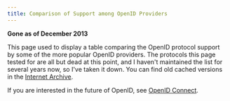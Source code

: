 ```yaml
---
title: Comparison of Support among OpenID Providers
---
```


**Gone as of December 2013**

This page used to display a table comparing the OpenID protocol support by some of the more popular OpenID providers.
The protocols this page tested for are all but dead at this point, and I haven't maintained the list for several years
now, so I've taken it down. You can find old cached versions in the [Internet
Archive](https://web.archive.org/web/*/http://willnorris.com/openid-support).

If you are interested in the future of OpenID, see [OpenID Connect](http://openid.net/connect).
